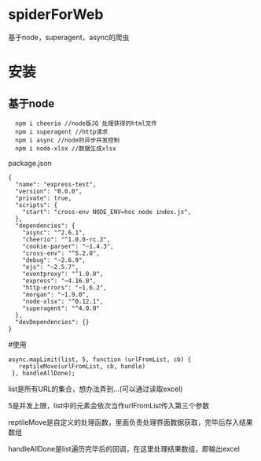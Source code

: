 # spiderForWeb
基于node，superagent，async的爬虫
# 安装
## 基于node 
```
  npm i cheerio //node版JQ 处理获得的html文件
  npm i superagent //http请求
  npm i async //node的异步并发控制
  npm i node-xlsx //数据生成xlsx
```

package.json
```
{
  "name": "express-test",
  "version": "0.0.0",
  "private": true,
  "scripts": {
    "start": "cross-env NODE_ENV=hos node index.js",
  },
  "dependencies": {
    "async": "^2.6.1",
    "cheerio": "^1.0.0-rc.2",
    "cookie-parser": "~1.4.3",
    "cross-env": "^5.2.0",
    "debug": "~2.6.9",
    "ejs": "~2.5.7",
    "eventproxy": "^1.0.0",
    "express": "~4.16.0",
    "http-errors": "~1.6.2",
    "morgan": "~1.9.0",
    "node-xlsx": "^0.12.1",
    "superagent": "^4.0.0"
  },
  "devDependencies": {}
}

```
#使用
```
async.mapLimit(list, 5, function (urlFromList, cb) {
   reptileMove(urlFromList, cb, handle)
 }, handleAllDone);
```
list是所有URL的集合，想办法弄到...(可以通过读取excel)

5是并发上限，list中的元素会依次当作urlFromList传入第三个参数

reptileMove是自定义的处理函数，里面负责处理界面数据获取，完毕后存入结果数组

handleAllDone是list遍历完毕后的回调，在这里处理结果数组，即输出excel

